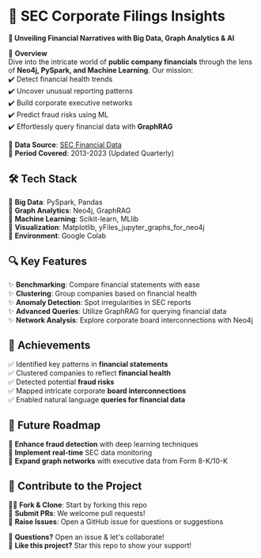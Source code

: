 # 🚀 SEC Corporate Filings Insights  
**🔎 Unveiling Financial Narratives with Big Data, Graph Analytics & AI**  

📌 **Overview**  
Dive into the intricate world of **public company financials** through the lens of **Neo4j, PySpark, and Machine Learning**. Our mission:  
✔️ Detect financial health trends  
✔️ Uncover unusual reporting patterns  
✔️ Build corporate executive networks  
✔️ Predict fraud risks using ML  
✔️ Effortlessly query financial data with **GraphRAG**  

🎯 **Data Source**: [SEC Financial Data](https://www.sec.gov/about/dera_financial-statement-data-set)  
📆 **Period Covered**: 2013-2023 (Updated Quarterly)  

## 🛠 Tech Stack  
🔹 **Big Data**: PySpark, Pandas  
🔹 **Graph Analytics**: Neo4j, GraphRAG  
🔹 **Machine Learning**: Scikit-learn, MLlib  
🔹 **Visualization**: Matplotlib, yFiles_jupyter_graphs_for_neo4j  
🔹 **Environment**: Google Colab  

## 🔍 Key Features  
✨ **Benchmarking**: Compare financial statements with ease  
✨ **Clustering**: Group companies based on financial health  
✨ **Anomaly Detection**: Spot irregularities in SEC reports  
✨ **Advanced Queries**: Utilize GraphRAG for querying financial data  
✨ **Network Analysis**: Explore corporate board interconnections with Neo4j  

## 🚀 Achievements  
✅ Identified key patterns in **financial statements**  
✅ Clustered companies to reflect **financial health**  
✅ Detected potential **fraud risks**  
✅ Mapped intricate corporate **board interconnections**  
✅ Enabled natural language **queries for financial data**  

## 🔮 Future Roadmap  
🔹 **Enhance fraud detection** with deep learning techniques  
🔹 **Implement real-time** SEC data monitoring  
🔹 **Expand graph networks** with executive data from Form 8-K/10-K  

## 🤝 Contribute to the Project  
👨‍💻 **Fork & Clone**: Start by forking this repo  
🚀 **Submit PRs**: We welcome pull requests!  
💬 **Raise Issues**: Open a GitHub issue for questions or suggestions  

📩 **Questions?** Open an issue & let's collaborate!  
🌟 **Like this project?** Star this repo to show your support!  
